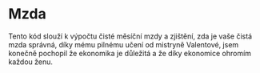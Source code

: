 # Mzda
Tento kód slouží k výpočtu čisté měsíční mzdy a zjištění, zda je vaše čistá mzda správná, díky mému pilnému učení od mistryně Valentové, jsem konečně pochopil že ekonomika je důležitá a že díky ekonomice ohromím každou ženu.
